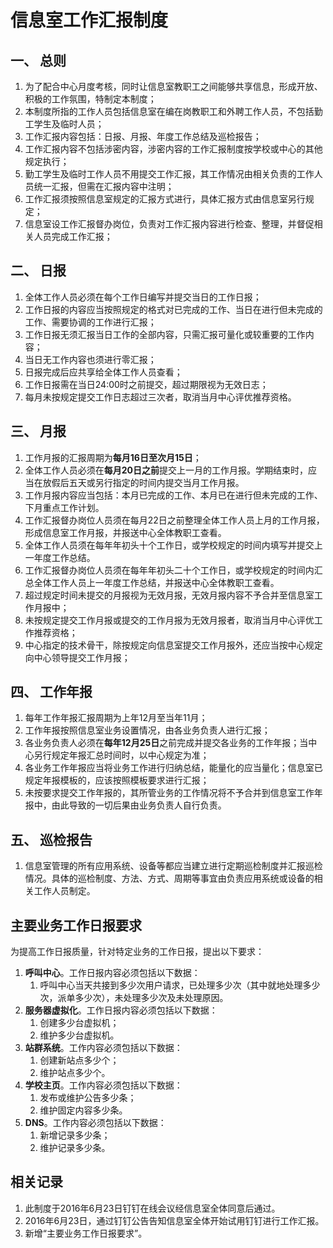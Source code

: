 # 信息室工作汇报制度
## 一、 总则

1. 为了配合中心月度考核，同时让信息室教职工之间能够共享信息，形成开放、积极的工作氛围，特制定本制度；
2. 本制度所指的工作人员包括信息室在编在岗教职工和外聘工作人员，不包括勤工学生及临时人员；
3. 工作汇报内容包括：日报、月报、年度工作总结及巡检报告；
4. 工作汇报内容不包括涉密内容，涉密内容的工作汇报制度按学校或中心的其他规定执行；
5. 勤工学生及临时工作人员不用提交工作汇报，其工作情况由相关负责的工作人员统一汇报，但需在汇报内容中注明；
6. 工作汇报须按照信息室规定的汇报方式进行，具体汇报方式由信息室另行规定；
7. 信息室设工作汇报督办岗位，负责对工作汇报内容进行检查、整理，并督促相关人员完成工作汇报；

## 二、 日报
1. 全体工作人员必须在每个工作日编写并提交当日的工作日报；
2. 工作日报的内容应当按照规定的格式对已完成的工作、当日在进行但未完成的工作、需要协调的工作进行汇报；
3. 工作日报无须汇报当日工作的全部内容，只需汇报可量化或较重要的工作内容；
4. 当日无工作内容也须进行零汇报；
5. 日报完成后应共享给全体工作人员查看；
6. 工作日报需在当日24:00时之前提交，超过期限视为无效日志；
7. 每月未按规定提交工作日志超过三次者，取消当月中心评优推荐资格。

## 三、 月报
1. 工作月报的汇报周期为**每月16日至次月15日**；
2. 全体工作人员必须在**每月20日之前**提交上一月的工作月报。学期结束时，应当在放假后五天或另行指定的时间内提交当月工作月报。
3. 工作月报内容应当包括：本月已完成的工作、本月已在进行但未完成的工作、下月重点工作计划。
4. 工作汇报督办岗位人员须在每月22日之前整理全体工作人员上月的工作月报，形成信息室工作月报，并报送中心全体教职工查看。
5. 全体工作人员须在每年年初头十个工作日，或学校规定的时间内填写并提交上一年度工作总结。
6. 工作汇报督办岗位人员须在每年年初头二十个工作日，或学校规定的时间内汇总全体工作人员上一年度工作总结，并报送中心全体教职工查看。
7. 超过规定时间未提交的月报视为无效月报，无效月报内容不予合并至信息室工作月报中；
8. 未按规定提交工作月报或提交的工作月报为无效月报者，取消当月中心评优工作推荐资格；
9. 中心指定的技术骨干，除按规定向信息室提交工作月报外，还应当按中心规定向中心领导提交工作月报；

## 四、 工作年报
1. 每年工作年报汇报周期为上年12月至当年11月；
2. 工作年报按照信息室业务设置情况，由各业务负责人进行汇报；
3. 各业务负责人必须在**每年12月25日**之前完成并提交各业务的工作年报；当中心另行规定年报汇总时间时，以中心规定为准；
4. 各业务工作年报应当将业务工作进行归纳总结，能量化的应当量化；信息室已规定年报模板的，应该按照模板要求进行汇报；
5. 未按要求提交工作年报的，其所管业务的工作情况将不予合并到信息室工作年报中，由此导致的一切后果由业务负责人自行负责。

## 五、 巡检报告
1. 信息室管理的所有应用系统、设备等都应当建立进行定期巡检制度并汇报巡检情况。具体的巡检制度、方法、方式、周期等事宜由负责应用系统或设备的相关工作人员制定。

## 主要业务工作日报要求
为提高工作日报质量，针对特定业务的工作日报，提出以下要求：

1. **呼叫中心**。工作日报内容必须包括以下数据：
	1. 呼叫中心当天共接到多少次用户请求，已处理多少次（其中就地处理多少次，派单多少次），未处理多少次及未处理原因。
2. **服务器虚拟化**。工作日报内容必须包括以下数据：
	1. 创建多少台虚拟机；
	2. 维护多少台虚拟机。
3. **站群系统**。工作内容必须包括以下数据：
	1. 创建新站点多少个；
	2. 维护站点多少个。
4. **学校主页**。工作内容必须包括以下数据：
	1. 发布或维护公告多少条；
	2. 维护固定内容多少条。
5. **DNS**。工作内容必须包括以下数据：
	1. 新增记录多少条；
	2. 维护记录多少条。

## 相关记录
1. 此制度于2016年6月23日钉钉在线会议经信息室全体同意后通过。
2. 2016年6月23日，通过钉钉公告告知信息室全体开始试用钉钉进行工作汇报。
3. 新增“主要业务工作日报要求”。


